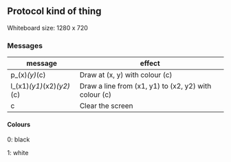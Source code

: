 ## Protocol kind of thing

Whiteboard size: 1280 x 720

### Messages
| message | effect |
|---------|--------|
| p_(x)_(y)_(c) | Draw at (x, y) with colour (c) |
| l_(x1)_(y1)_(x2)_(y2)_(c) | Draw a line from (x1, y1) to (x2, y2) with colour (c) |
| c | Clear the screen |

#### Colours
0: black

1: white
